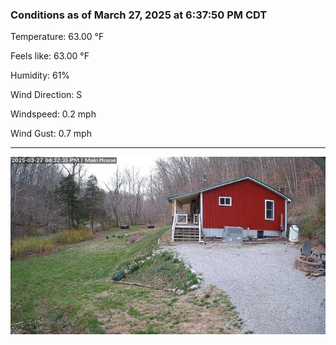 ### Conditions as of March 27, 2025 at 6:37:50 PM CDT 

Temperature: 63.00 &deg;F

Feels like: 63.00 &deg;F

Humidity: 61%

Wind Direction: S

Windspeed: 0.2 mph

Wind Gust: 0.7 mph

---

<img src="./images/latest.jpeg"/>

